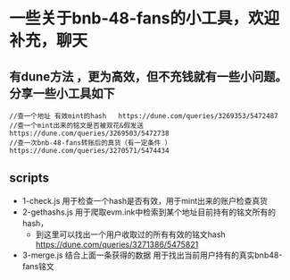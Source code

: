  一些关于bnb-48-fans的小工具，欢迎补充，聊天
==========================

## 有dune方法 ，更为高效，但不充钱就有一些小问题。分享一些小工具如下

    //查一个地址 有效mint的hash   https://dune.com/queries/3269353/5472487
    //查一个mint出来的铭文是否被双花&假发送 https://dune.com/queries/3269503/5472738
    //查一次bnb-48-fans转账后的真货（有一定条件 ）https://dune.com/queries/3270571/5474434

## scripts

* 1-check.js 用于检查一个hash是否有效，用于mint出来的账户检查真货
* 2-gethashs.js 用于爬取evm.ink中检索到某个地址目前持有的铭文所有的hash，
    * 到这里可以找出一个用户收取过的所有有效的铭文hash https://dune.com/queries/3271386/5475821
* 3-merge.js 结合上面一条获得的数据 用于找出当前用户持有的真实bnb48-fans铭文 

